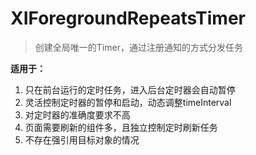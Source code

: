 # XIForegroundRepeatsTimer

>创建全局唯一的Timer，通过注册通知的方式分发任务

**适用于：**
1. 只在前台运行的定时任务，进入后台定时器会自动暂停
2. 灵活控制定时器的暂停和启动，动态调整timeInterval
3. 对定时器的准确度要求不高
4. 页面需要刷新的组件多，且独立控制定时刷新任务
5. 不存在强引用目标对象的情况

